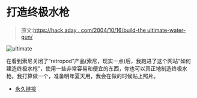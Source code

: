 # 打造终极水枪

> 原文:[https://hack aday . com/2004/10/16/build-the ultimate-water-gun/](https://hackaday.com/2004/10/16/build-the-ultimate-water-gun/)

![ultimate](../Images/c917d3cc82ee9cd93f9722a6c6b62de7.png)

在看到索尼关闭了“retropod”产品(索尼，现实一点)后，我跑进了这个网站“如何建造终极水枪”，使用一些非常容易和便宜的东西，你也可以真正地制造终极水枪。我打算做一个，准备明年夏天用，我会在做的时候贴上照片。

*   [永久链接](http://www.tikaro.com/watergun/instructions.asp)
